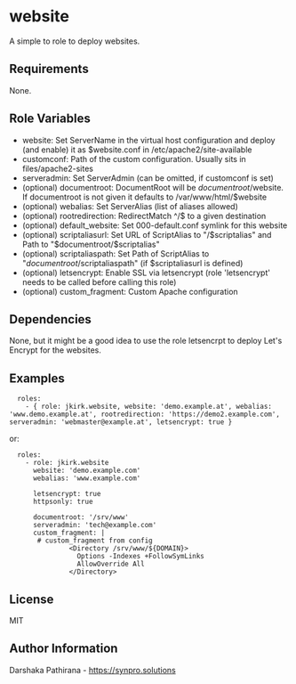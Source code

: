 website
=======

A simple to role to deploy websites.

Requirements
------------

None.

Role Variables
--------------

*  website: Set ServerName in the virtual host configuration and deploy (and enable) it as $website.conf in /etc/apache2/site-available
*  customconf: Path of the custom configuration. Usually sits in files/apache2-sites
*  serveradmin: Set ServerAdmin (can be omitted, if customconf is set)
*  (optional) documentroot: DocumentRoot will be $documentroot/$website. If documentroot is not given it defaults to /var/www/html/$website
*  (optional) webalias: Set ServerAlias (list of aliases allowed)
*  (optional) rootredirection: RedirectMatch ^/$ to a given destination
*  (optional) default_website: Set 000-default.conf symlink for this website
*  (optional) scriptaliasurl: Set URL of ScriptAlias to "/$scriptalias" and Path to "$documentroot/$scriptalias"
*  (optional) scriptaliaspath: Set Path of ScriptAlias to "$documentroot/$scriptaliaspath" (if $scriptaliasurl is defined)
*  (optional) letsencrypt: Enable SSL via letsencrypt (role 'letsencrypt' needs to be called before calling this role)
*  (optional) custom_fragment: Custom Apache configuration

Dependencies
------------

None, but it might be a good idea to use the role letsencrpt to deploy Let's Encrypt for the websites.

Examples
--------

```
  roles:
    - { role: jkirk.website, website: 'demo.example.at', webalias: 'www.demo.example.at', rootredirection: 'https://demo2.example.com', serveradmin: 'webmaster@example.at', letsencrypt: true }
```

or:
```
  roles:
    - role: jkirk.website
      website: 'demo.example.com'
      webalias: 'www.example.com'

      letsencrypt: true
      httpsonly: true

      documentroot: '/srv/www'
      serveradmin: 'tech@example.com'
      custom_fragment: |
       # custom_fragment from config
               <Directory /srv/www/${DOMAIN}>
                 Options -Indexes +FollowSymLinks
                 AllowOverride All
               </Directory>
```

License
-------

MIT

Author Information
------------------

Darshaka Pathirana - https://synpro.solutions
